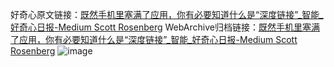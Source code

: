 好奇心原文链接：[既然手机里塞满了应用，你有必要知道什么是“深度链接”_智能_好奇心日报-Medium Scott Rosenberg](https://www.qdaily.com/articles/9212.html)
WebArchive归档链接：[既然手机里塞满了应用，你有必要知道什么是“深度链接”_智能_好奇心日报-Medium Scott Rosenberg](http://web.archive.org/web/20190623153945/https://www.qdaily.com/articles/9212.html)
![image](http://ww3.sinaimg.cn/large/007d5XDply1g3veu1zcpyj30u08c4qv7)